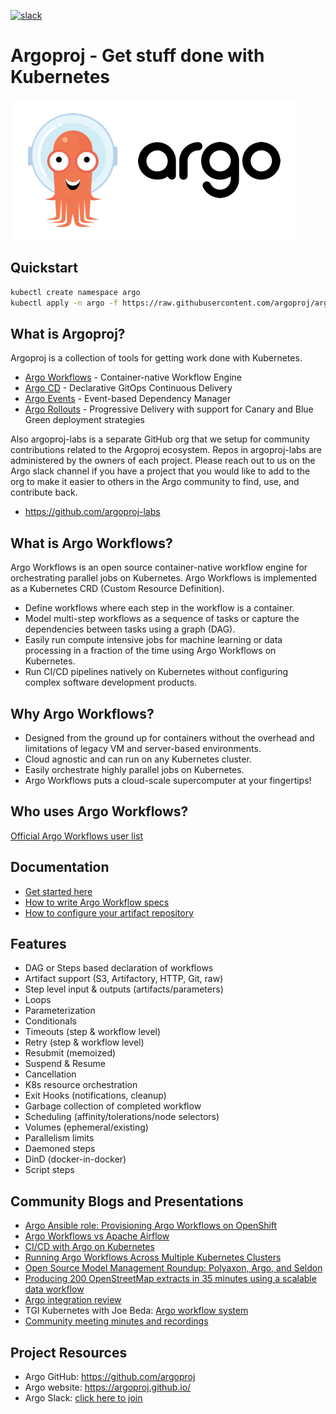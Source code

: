[![slack](https://img.shields.io/badge/slack-argoproj-brightgreen.svg?logo=slack)](https://argoproj.github.io/community/join-slack)

# Argoproj - Get stuff done with Kubernetes

![Argo Image](docs/assets/argo.png)

## Quickstart
```bash
kubectl create namespace argo
kubectl apply -n argo -f https://raw.githubusercontent.com/argoproj/argo/stable/manifests/install.yaml
```

## What is Argoproj?

Argoproj is a collection of tools for getting work done with Kubernetes.
* [Argo Workflows](https://github.com/argoproj/argo) - Container-native Workflow Engine
* [Argo CD](https://github.com/argoproj/argo-cd) - Declarative GitOps Continuous Delivery
* [Argo Events](https://github.com/argoproj/argo-events) - Event-based Dependency Manager
* [Argo Rollouts](https://github.com/argoproj/argo-rollouts) - Progressive Delivery with support for Canary and Blue Green deployment strategies

Also argoproj-labs is a separate GitHub org that we setup for community contributions related to the Argoproj ecosystem. Repos in argoproj-labs are administered by the owners of each project. Please reach out to us on the Argo slack channel if you have a project that you would like to add to the org to make it easier to others in the Argo community to find, use, and contribute back.
* https://github.com/argoproj-labs

## What is Argo Workflows?
Argo Workflows is an open source container-native workflow engine for orchestrating parallel jobs on Kubernetes. Argo Workflows is implemented as a Kubernetes CRD (Custom Resource Definition).

* Define workflows where each step in the workflow is a container.
* Model multi-step workflows as a sequence of tasks or capture the dependencies between tasks using a graph (DAG).
* Easily run compute intensive jobs for machine learning or data processing in a fraction of the time using Argo Workflows on Kubernetes.
* Run CI/CD pipelines natively on Kubernetes without configuring complex software development products.

## Why Argo Workflows?
* Designed from the ground up for containers without the overhead and limitations of legacy VM and server-based environments.
* Cloud agnostic and can run on any Kubernetes cluster.
* Easily orchestrate highly parallel jobs on Kubernetes.
* Argo Workflows puts a cloud-scale supercomputer at your fingertips!

## Who uses Argo Workflows?
[Official Argo Workflows user list](USERS.md)

## Documentation
* [Get started here](docs/getting-started.md)
* [How to write Argo Workflow specs](examples/README.md)
* [How to configure your artifact repository](docs/configure-artifact-repository.md)

## Features
* DAG or Steps based declaration of workflows
* Artifact support (S3, Artifactory, HTTP, Git, raw)
* Step level input & outputs (artifacts/parameters)
* Loops
* Parameterization
* Conditionals
* Timeouts (step & workflow level)
* Retry (step & workflow level)
* Resubmit (memoized)
* Suspend & Resume
* Cancellation
* K8s resource orchestration
* Exit Hooks (notifications, cleanup)
* Garbage collection of completed workflow
* Scheduling (affinity/tolerations/node selectors)
* Volumes (ephemeral/existing)
* Parallelism limits
* Daemoned steps
* DinD (docker-in-docker)
* Script steps

## Community Blogs and Presentations
* [Argo Ansible role: Provisioning Argo Workflows on OpenShift](https://medium.com/@marekermk/provisioning-argo-on-openshift-with-ansible-and-kustomize-340a1fda8b50)
* [Argo Workflows vs Apache Airflow](http://bit.ly/30YNIvT)
* [CI/CD with Argo on Kubernetes](https://medium.com/@bouwe.ceunen/ci-cd-with-argo-on-kubernetes-28c1a99616a9)
* [Running Argo Workflows Across Multiple Kubernetes Clusters](https://admiralty.io/blog/running-argo-workflows-across-multiple-kubernetes-clusters/)
* [Open Source Model Management Roundup: Polyaxon, Argo, and Seldon](https://www.anaconda.com/blog/developer-blog/open-source-model-management-roundup-polyaxon-argo-and-seldon/)
* [Producing 200 OpenStreetMap extracts in 35 minutes using a scalable data workflow](https://www.interline.io/blog/scaling-openstreetmap-data-workflows/)
* [Argo integration review](http://dev.matt.hillsdon.net/2018/03/24/argo-integration-review.html)
* TGI Kubernetes with Joe Beda: [Argo workflow system](https://www.youtube.com/watch?v=M_rxPPLG8pU&start=859)
* [Community meeting minutes and recordings](https://docs.google.com/document/d/16aWGQ1Te5IRptFuAIFtg3rONRQqHC1Z3X9rdDHYhYfE)

## Project Resources
* Argo GitHub:  https://github.com/argoproj
* Argo website: https://argoproj.github.io/
* Argo Slack:   [click here to join](https://argoproj.github.io/community/join-slack)
